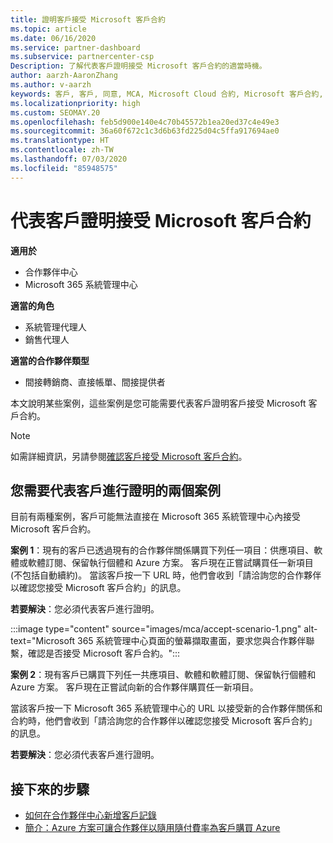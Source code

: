 ```yaml
---
title: 證明客戶接受 Microsoft 客戶合約
ms.topic: article
ms.date: 06/16/2020
ms.service: partner-dashboard
ms.subservice: partnercenter-csp
Description: 了解代表客戶證明接受 Microsoft 客戶合約的適當時機。
author: aarzh-AaronZhang
ms.author: v-aarzh
keywords: 客戶, 客戶, 同意, MCA, Microsoft Cloud 合約, Microsoft 客戶合約, 客戶合約範本, 證明接受
ms.localizationpriority: high
ms.custom: SEOMAY.20
ms.openlocfilehash: feb5d900e140e4c70b45572b1ea20ed37c4e49e3
ms.sourcegitcommit: 36a60f672c1c3d6b63fd225d04c5ffa917694ae0
ms.translationtype: HT
ms.contentlocale: zh-TW
ms.lasthandoff: 07/03/2020
ms.locfileid: "85948575"
---
```

# <a name="attest-acceptance-of-the-microsoft-customer-agreement-on-behalf-of-your-customer"></a>代表客戶證明接受 Microsoft 客戶合約

**適用於**

- 合作夥伴中心
- Microsoft 365 系統管理中心

**適當的角色**

- 系統管理代理人
- 銷售代理人

**適當的合作夥伴類型**

- 間接轉銷商、直接帳單、間接提供者

本文說明某些案例，這些案例是您可能需要代表客戶證明客戶接受 Microsoft 客戶合約。

>[!NOTE]
>如需詳細資訊，另請參閱[確認客戶接受 Microsoft 客戶合約](confirm-customer-agreement.md)。

## <a name="two-scenarios-where-you-need-to-attest-on-behalf-of-your-customer"></a>您需要代表客戶進行證明的兩個案例

目前有兩種案例，客戶可能無法直接在 Microsoft 365 系統管理中心內接受 Microsoft 客戶合約。

**案例 1**：現有的客戶已透過現有的合作夥伴關係購買下列任一項目：供應項目、軟體或軟體訂閱、保留執行個體和 Azure 方案。 客戶現在正嘗試購買任一新項目 (不包括自動續約)。 當該客戶按一下 URL 時，他們會收到「請洽詢您的合作夥伴以確認您接受 Microsoft 客戶合約」的訊息。  

**若要解決**：您必須代表客戶進行證明。

:::image type="content" source="images/mca/accept-scenario-1.png" alt-text="Microsoft 365 系統管理中心頁面的螢幕擷取畫面，要求您與合作夥伴聯繫，確認是否接受 Microsoft 客戶合約。":::

**案例 2**：現有客戶已購買下列任一共應項目、軟體和軟體訂閱、保留執行個體和 Azure 方案。 客戶現在正嘗試向新的合作夥伴購買任一新項目。

當該客戶按一下 Microsoft 365 系統管理中心的 URL 以接受新的合作夥伴關係和合約時，他們會收到「請洽詢您的合作夥伴以確認您接受 Microsoft 客戶合約」的訊息。  

**若要解決**：您必須代表客戶進行證明。  

## <a name="next-steps"></a>接下來的步驟

- [如何在合作夥伴中心新增客戶記錄](add-a-new-customer.md)
- [簡介：Azure 方案可讓合作夥伴以隨用隨付費率為客戶購買 Azure](azure-plan-lp.md)
